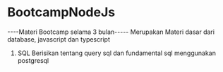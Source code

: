 # BootcampNodeJs
----Materi Bootcamp selama 3 bulan-----
Merupakan Materi dasar dari database, javascript dan typescript

1. SQL 
 Berisikan tentang query sql dan fundamental sql menggunakan postgresql 

